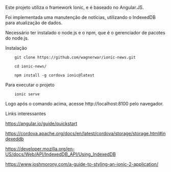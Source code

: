 Este projeto utiliza o framework Ionic, e é baseado no Angular.JS.

Foi implementada uma manutenção de notícias, utilizando o IndexedDB para atualização de dados.

Necessário ter instalado o node.js e o npm, que é o gerenciador de pacotes do node.js.

Instalação

        git clone https://github.com/wagnerwar/ionic-news.git
        
        cd ionic-news/

        npm install -g cordova ionic@latest

Para executar o projeto

        ionic serve

Logo após o comando acima, acesse http://localhost:8100 pelo navegador.

Links interessantes

https://angular.io/guide/quickstart

https://cordova.apache.org/docs/en/latest/cordova/storage/storage.html#indexeddb

https://developer.mozilla.org/en-US/docs/Web/API/IndexedDB_API/Using_IndexedDB

https://www.joshmorony.com/a-guide-to-styling-an-ionic-2-application/

